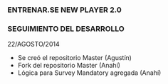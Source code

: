 ### ENTRENAR.SE NEW PLAYER 2.0 ###
### SEGUIMIENTO DEL DESARROLLO ###

22/AGOSTO/2014

- Se creó el repositorio Master (Agustín)
- Fork del repositorio Master (Anahí)
- Lógica para Survey Mandatory agregada (Anahí)